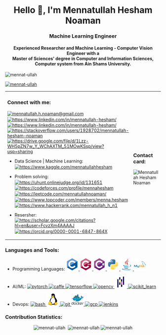 <h1 align="center">Hello 👋, I'm Mennatullah Hesham Noaman</h1>
<h3 align="center">Machine Learning Engineer</h3>
<h4 align="center">Experienced Researcher and Machine Learning - Computer Vision Engineer with a <br>
Master of Sciences' degree in Computer and Information Sciences, Computer system from Ain Shams University.</h4>

<p align="left"> <img src="https://komarev.com/ghpvc/?username=mennat-ullah&label=Profile%20views&color=0e75b6&style=flat" alt="mennat-ullah" /> </p>
<p align="left"> <a href="https://github.com/ryo-ma/github-profile-trophy"><img src="https://github-profile-trophy.vercel.app/?username=mennat-ullah" alt="mennat-ullah" /></a> </p>
<!--<hr>-->
<table style="width:100%">
  <tr>
    <td>
<h3 align="left">Connect with me:</h3>
<p align="left">

<a href="mailto:mennatullah.h.noaman@gmail.com" target="blank"><img align="center" src="https://upload.wikimedia.org/wikipedia/commons/thumb/7/7e/Gmail_icon_%282020%29.svg/640px-Gmail_icon_%282020%29.svg.png" alt="mennatullah.h.noaman@gmail.com" height="30" width="40" /></a>
<a href="mailto:mennatullah.hesham@cis.asu.edu.eg" target="blank"><img align="center" src="https://upload.wikimedia.org/wikipedia/commons/thumb/d/df/Microsoft_Office_Outlook_%282018%E2%80%93present%29.svg/1200px-Microsoft_Office_Outlook_%282018%E2%80%93present%29.svg.png" alt="https://www.linkedin.com/in/mennatullah-hesham/" height="30" width="40" /></a>
<a href="https://www.linkedin.com/in/mennatullah-hesham/" target="blank"><img align="center" src="https://raw.githubusercontent.com/rahuldkjain/github-profile-readme-generator/master/src/images/icons/Social/linked-in-alt.svg" alt="https://www.linkedin.com/in/mennatullah-hesham/" height="30" width="40" /></a>
<a href="https://stackoverflow.com/users/1928702/mennatullah-hesham-noaman" target="blank"><img align="center" src="https://raw.githubusercontent.com/rahuldkjain/github-profile-readme-generator/master/src/images/icons/Social/stack-overflow.svg" alt="https://stackoverflow.com/users/1928702/mennatullah-hesham-noaman" height="30" width="40" /></a>
<a href="https://drive.google.com/file/d/1Lzz-WH5pZN7w_Y_WChAXTM_51MOwKSsp/view?usp=sharing" target="blank"><img align="center" src="https://drive.google.com/uc?export=view&id=1kmGM5C0r0rBYR5v1L6YBPySFtLg1bCkj" alt="https://drive.google.com/file/d/1Lzz-WH5pZN7w_Y_WChAXTM_51MOwKSsp/view?usp=sharing" height="30" width="40"/></a>

- Data Science | Machine Learning:
<a href="https://www.kaggle.com/mennatullahhesham" target="blank"><img align="center" src="https://raw.githubusercontent.com/rahuldkjain/github-profile-readme-generator/master/src/images/icons/Social/kaggle.svg" alt="https://www.kaggle.com/mennatullahhesham" height="30" width="40" /></a>

- Problem solving:
<a href="https://uhunt.onlinejudge.org/id/131651" target="blank"><img align="center" src="https://uhunt.onlinejudge.org/images/uva.png" alt="https://uhunt.onlinejudge.org/id/131651" height="30" width="40" /></a>
<a href="https://codeforces.com/profile/mennahesham" target="blank"><img align="center" src="https://raw.githubusercontent.com/rahuldkjain/github-profile-readme-generator/master/src/images/icons/Social/codeforces.svg" alt="https://codeforces.com/profile/mennahesham" height="30" width="40" /></a>
<a href="https://leetcode.com/mennatullahnoaman/" target="blank"><img align="center" src="https://raw.githubusercontent.com/rahuldkjain/github-profile-readme-generator/master/src/images/icons/Social/leet-code.svg" alt="https://leetcode.com/mennatullahnoaman/" height="30" width="40" /></a>
<a href="https://www.topcoder.com/members/menna.hesham" target="blank"><img align="center" src="https://raw.githubusercontent.com/rahuldkjain/github-profile-readme-generator/master/src/images/icons/Social/topcoder.svg" alt="https://www.topcoder.com/members/menna.hesham" height="30" width="40" /></a>
<a href="https://www.hackerrank.com/mennatullah_h_n1" target="blank"><img align="center" src="https://raw.githubusercontent.com/rahuldkjain/github-profile-readme-generator/master/src/images/icons/Social/hackerrank.svg" alt="https://www.hackerrank.com/mennatullah_h_n1" height="30" width="40" /></a>

- Resersher:
<a href="https://scholar.google.com/citations?hl=en&user=FcvzXm4AAAAJ" target="blank"><img align="center" src="https://upload.wikimedia.org/wikipedia/commons/thumb/c/c7/Google_Scholar_logo.svg/2048px-Google_Scholar_logo.svg.png" alt="https://scholar.google.com/citations?hl=en&user=FcvzXm4AAAAJ" height="30" width="40" /></a>
<a href="https://orcid.org/0000-0001-6847-864X" target="blank"><img align="center" src="https://upload.wikimedia.org/wikipedia/commons/thumb/0/06/ORCID_iD.svg/1200px-ORCID_iD.svg.png" alt="https://orcid.org/0000-0001-6847-864X" height="30" width="40" /></a>

</p>
    </td>
<td>
<h3 align="left">Contact card:</h3>
<img src="https://drive.google.com/uc?export=view&id=15nSnZm72gB91h3iRC8Np5XwZVGalBxwI" alt="Mennatullah Hesham Noaman" height="200" width="200"/></a>
</td>
  </tr>
</table>
<!--<hr>-->

<h3 align="left">Languages and Tools:</h3>
<p align="left">
  
- Programming Languages:
<a href="https://www.cprogramming.com/" target="_blank" rel="noreferrer"> <img src="https://raw.githubusercontent.com/devicons/devicon/master/icons/c/c-original.svg" alt="c" width="40" height="40"/> </a>
<a href="https://www.w3schools.com/cpp/" target="_blank" rel="noreferrer"> <img src="https://raw.githubusercontent.com/devicons/devicon/master/icons/cplusplus/cplusplus-original.svg" alt="cplusplus" width="40" height="40"/> </a>
<a href="https://www.w3schools.com/cs/" target="_blank" rel="noreferrer"> <img src="https://raw.githubusercontent.com/devicons/devicon/master/icons/csharp/csharp-original.svg" alt="csharp" width="40" height="40"/> </a>
<a href="https://www.python.org" target="_blank" rel="noreferrer"> <img src="https://raw.githubusercontent.com/devicons/devicon/master/icons/python/python-original.svg" alt="python" width="40" height="40"/> </a>
<a href="https://www.java.com" target="_blank" rel="noreferrer"> <img src="https://raw.githubusercontent.com/devicons/devicon/master/icons/java/java-original.svg" alt="java" width="40" height="40"/> </a>
<a href="https://www.mysql.com/" target="_blank" rel="noreferrer"> <img src="https://raw.githubusercontent.com/devicons/devicon/master/icons/mysql/mysql-original-wordmark.svg" alt="mysql" width="40" height="40"/> </a>

- AI/ML:
<a href="https://pytorch.org/" target="_blank" rel="noreferrer"> <img src="https://www.vectorlogo.zone/logos/pytorch/pytorch-icon.svg" alt="pytorch" width="40" height="40"/> </a>
<a href="https://caffe.berkeleyvision.org/" target="_blank" rel="noreferrer"> <img src="https://images.deepai.org/glossary-terms/3f4000d983884cb59d68b346077c6eaa/caffe.png" alt="caffe" width="50" height="40"/> </a>
<a href="https://www.tensorflow.org" target="_blank" rel="noreferrer"> <img src="https://www.vectorlogo.zone/logos/tensorflow/tensorflow-icon.svg" alt="tensorflow" width="40" height="40"/> </a>
<a href="https://opencv.org/" target="_blank" rel="noreferrer"> <img src="https://www.vectorlogo.zone/logos/opencv/opencv-icon.svg" alt="opencv" width="40" height="40"/> </a>
<a href="https://pandas.pydata.org/" target="_blank" rel="noreferrer"> <img src="https://raw.githubusercontent.com/devicons/devicon/2ae2a900d2f041da66e950e4d48052658d850630/icons/pandas/pandas-original.svg" alt="pandas" width="40" height="40"/> </a>
<a href="https://scikit-learn.org/" target="_blank" rel="noreferrer"> <img src="https://upload.wikimedia.org/wikipedia/commons/0/05/Scikit_learn_logo_small.svg" alt="scikit_learn" width="40" height="40"/> </a>

- Devops:
<a href="https://www.gnu.org/software/bash/" target="_blank" rel="noreferrer"> <img src="https://www.vectorlogo.zone/logos/gnu_bash/gnu_bash-icon.svg" alt="bash" width="40" height="40"/> </a>
<a href="https://www.linux.org/" target="_blank" rel="noreferrer"> <img src="https://raw.githubusercontent.com/devicons/devicon/master/icons/linux/linux-original.svg" alt="linux" width="40" height="40"/> </a>
<a href="https://git-scm.com/" target="_blank" rel="noreferrer"> <img src="https://www.vectorlogo.zone/logos/git-scm/git-scm-icon.svg" alt="git" width="40" height="40"/> </a>
<a href="https://www.docker.com/" target="_blank" rel="noreferrer"> <img src="https://raw.githubusercontent.com/devicons/devicon/master/icons/docker/docker-original-wordmark.svg" alt="docker" width="40" height="40"/> </a>
<a href="https://cloud.google.com" target="_blank" rel="noreferrer"> <img src="https://www.vectorlogo.zone/logos/google_cloud/google_cloud-icon.svg" alt="gcp" width="40" height="40"/> </a>
<a href="https://www.jenkins.io" target="_blank" rel="noreferrer"> <img src="https://www.vectorlogo.zone/logos/jenkins/jenkins-icon.svg" alt="jenkins" width="40" height="40"/> </a>

</p>
<!--<hr>-->

<h3 align="left">Contribution Statistics:</h3>
<div align="center">
<img  src="https://github-readme-stats.vercel.app/api/top-langs?username=mennat-ullah&show_icons=true&locale=en&layout=compact" alt="mennat-ullah" />
&nbsp;<img  src="https://github-readme-stats.vercel.app/api?username=mennat-ullah&show_icons=true&locale=en" alt="mennat-ullah" />
<img  src="https://github-readme-streak-stats.herokuapp.com/?user=mennat-ullah&" alt="mennat-ullah" />
</div>

